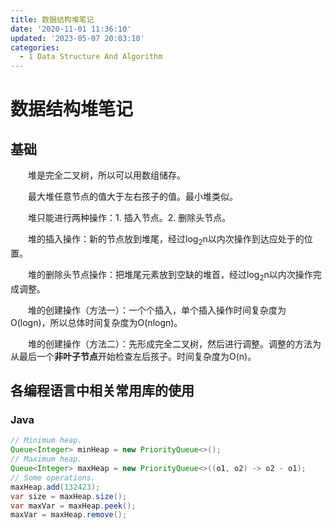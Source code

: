 ```yaml
---
title: 数据结构堆笔记
date: '2020-11-01 11:36:10'
updated: '2023-05-07 20:03:10'
categories:
  - 1 Data Structure And Algorithm
---
```

# 数据结构堆笔记

## 基础

　　堆是完全二叉树，所以可以用数组储存。

　　最大堆任意节点的值大于左右孩子的值。最小堆类似。

　　堆只能进行两种操作：1. 插入节点。2. 删除头节点。

　　堆的插入操作：新的节点放到堆尾，经过log<sub>2</sub>n以内次操作到达应处于的位置。

　　堆的删除头节点操作：把堆尾元素放到空缺的堆首，经过log<sub>2</sub>n以内次操作完成调整。

　　堆的创建操作（方法一）：一个个插入，单个插入操作时间复杂度为O(logn)，所以总体时间复杂度为O(nlogn)。

　　堆的创建操作（方法二）：先形成完全二叉树，然后进行调整。调整的方法为从最后一个**非叶子节点**开始检查左后孩子。时间复杂度为O(n)。

## 各编程语言中相关常用库的使用

### Java

```java
// Minimum heap.
Queue<Integer> minHeap = new PriorityQueue<>();
// Maximum heap.
Queue<Integer> maxHeap = new PriorityQueue<>((o1, o2) -> o2 - o1);
// Some operations.
maxHeap.add(132423);
var size = maxHeap.size();
var maxVar = maxHeap.peek();
maxVar = maxHeap.remove();
```

